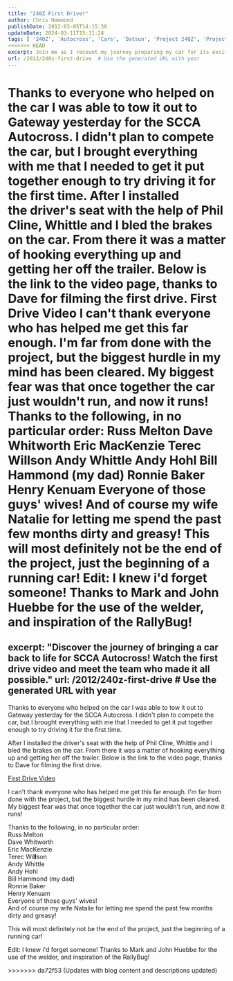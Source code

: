 ```yaml
---
title: "240Z First Drive!"
author: Chris Hammond
publishDate: 2012-03-05T14:15:36
updateDate: 2024-03-11T15:11:24
tags: [ '240Z', 'Autocross', 'Cars', 'Datsun', 'Project 240Z', 'Project240z', 'Project240Zcom' ]
<<<<<<< HEAD
excerpt: Join me as I recount my journey preparing my car for its exciting first drive at Gateway's SCCA Autocross, and thank those who assisted in the project.
url: /2012/240z-first-drive  # Use the generated URL with year
---
```

Thanks to everyone who helped on the car I was able to tow it out to Gateway yesterday for the SCCA Autocross. I didn't plan to compete the car, but I brought everything with me that I needed to get it put together enough to try driving it for the first time. After I installed the&nbsp;driver's seat with the help of Phil Cline, Whittle and I bled the brakes on the car. From there it was a matter of hooking everything up and getting her off the trailer. Below is the link to the video page, thanks to Dave for filming the first drive. First Drive Video I can't thank everyone who has helped me get this far enough. I'm far from done with the project, but the biggest hurdle in my mind has been cleared. My biggest fear was that once together the car just wouldn't run, and now it runs! Thanks to the following,&nbsp;in no particular order: Russ Melton Dave Whitworth Eric MacKenzie Terec Willson Andy Whittle Andy Hohl Bill Hammond (my dad) Ronnie Baker Henry Kenuam Everyone of those guys' wives! And of course my wife Natalie for letting me spend the past few months dirty and greasy! This will most definitely not be the end of the project, just the beginning of a running car! Edit: I knew i'd forget someone! Thanks to Mark and John Huebbe for the use of the welder, and inspiration of the RallyBug!
=======
excerpt: "Discover the journey of bringing a car back to life for SCCA Autocross! Watch the first drive video and meet the team who made it all possible."
url: /2012/240z-first-drive  # Use the generated URL with year
---
<p>Thanks to everyone who helped on the car I was able to tow it out to Gateway yesterday for the SCCA Autocross. I didn't plan to compete the car, but I brought everything with me that I needed to get it put together enough to try driving it for the first time.</p> <p>After I installed the&nbsp;driver's seat with the help of Phil Cline, Whittle and I bled the brakes on the car. From there it was a matter of hooking everything up and getting her off the trailer. Below is the link to the video page, thanks to Dave for filming the first drive.</p> <p><a href="https://www.project240z.com/DesktopModules/EngagePublish/itemlink.aspx?itemId=31">First Drive Video</a></p> <p>I can't thank everyone who has helped me get this far enough. I'm far from done with the project, but the biggest hurdle in my mind has been cleared. My biggest fear was that once together the car just wouldn't run, and now it runs!</p> <p>Thanks to the following,&nbsp;in no particular order:<br /> Russ Melton<br /> Dave Whitworth<br /> Eric MacKenzie<br /> Terec Wi<strong>ll</strong>son<br /> Andy Whittle<br /> Andy Hohl<br /> Bill Hammond (my dad)<br /> Ronnie Baker<br /> Henry Kenuam<br /> Everyone of those guys' wives!<br /> And of course my wife Natalie for letting me spend the past few months dirty and greasy!</p> <p>This will most definitely not be the end of the project, just the beginning of a running car!</p> <p>Edit: I knew i'd forget someone! Thanks to Mark and John Huebbe for the use of the welder, and inspiration of the RallyBug!</p>
>>>>>>> da72f53 (Updates with blog content and descriptions updated)


